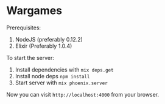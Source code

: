 # Wargames

Prerequisites:

1. NodeJS (preferably 0.12.2)
2. Elixir (Preferably 1.0.4)

To start the server:

1. Install dependencies with `mix deps.get`
2. Install node deps `npm install`
3. Start server with `mix phoenix.server`

Now you can visit `http://localhost:4000` from your browser.
